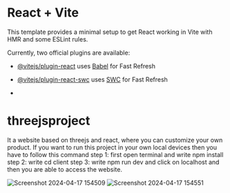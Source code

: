 # React + Vite

This template provides a minimal setup to get React working in Vite with HMR and some ESLint rules.

Currently, two official plugins are available:

- [@vitejs/plugin-react](https://github.com/vitejs/vite-plugin-react/blob/main/packages/plugin-react/README.md) uses [Babel](https://babeljs.io/) for Fast Refresh
- [@vitejs/plugin-react-swc](https://github.com/vitejs/vite-plugin-react-swc) uses [SWC](https://swc.rs/) for Fast Refresh

- 
# threejsproject
It a website based on threejs and react, where you can customize your own product.
If you want to run this project in your own local devices
then you have to follow this command 
step 1: first open terminal and write npm install
step 2: write cd client
step 3: write npm run dev
and click on localhost and then you are able to access the website.

![Screenshot 2024-04-17 154509](https://github.com/Rajkamal202/threejs/assets/122449211/88052d50-b1a0-41f4-bb91-472efa631b5f)
![Screenshot 2024-04-17 154551](https://github.com/Rajkamal202/threejs/assets/122449211/c5586410-cf99-4168-8a8b-36a9f7afc793)
